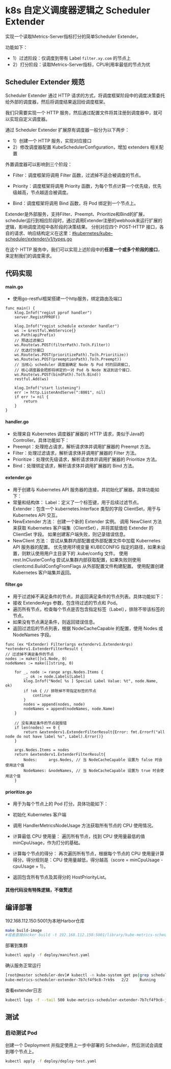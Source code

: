 # k8s 自定义调度器逻辑之 Scheduler Extender


实现一个读取Metrics-Server指标打分的简单Scheduler Extender。

功能如下：

* 1）过滤阶段：仅调度到带有 Label `filter.xy.com` 的节点上
* 2）打分阶段：读取Metrics-Server指标，CPU利用率最低的节点为优
<!-- more -->

## Scheduler Extender 规范

Scheduler Extender 通过 HTTP 请求的方式，将调度框架阶段中的调度决策委托给外部的调度器，然后将调度结果返回给调度框架。

我们只需要实现一个 HTTP 服务，然后通过配置文件将其注册到调度器中，就可以实现自定义调度器。

通过 Scheduler Extender 扩展原有调度器一般分为以下两步：

* 1）创建一个 HTTP 服务，实现对应接口
* 2）修改调度器配置 KubeSchedulerConfiguration，增加 extenders 相关配置



外置调度器可以影响到三个阶段：

* Filter：调度框架将调用 Filter 函数，过滤掉不适合被调度的节点。

* Priority：调度框架将调用 Priority 函数，为每个节点计算一个优先级，优先级越高，节点越适合被调度。

* Bind：调度框架将调用 Bind 函数，将 Pod 绑定到一个节点上。

Extender是外部服务，支持Filter、Preempt、Prioritize和Bind的扩展，scheduler运行到相应阶段时，通过调用Extender注册的webhook来运行扩展的逻辑，影响调度流程中各阶段的决策结果。
分别对应四个 POST-HTTP 接口，各自的请求、响应结构定义在这里：[#kubernetes/kube-scheduler/extender/v1/types.go](https://github.com/kubernetes/kube-scheduler/blob/master/extender/v1/types.go)

在这个 HTTP 服务中，我们可以实现上述阶段中的**任意一个或多个阶段的接口**，来定制我们的调度需求。

## 代码实现
#### main.go
- 使用go-restful框架搭建一个http服务，绑定路由及端口
```golang
func main() {
	klog.Infof("regist pprof handler")
	server.RegistPPROF()

	klog.Infof("regist schedule extender handler")
	ws := &restful.WebService{}
	ws.Path(apiPrefix)
	// 预选过滤接口
	ws.Route(ws.POST(filterPath).To(h.Filter))
	// 优选打分接口
	ws.Route(ws.POST(prioritizePath).To(h.Prioritize))
	ws.Route(ws.POST(preemptionPath).To(h.Preempt))
	// 当核心 scheduler 调度器确定 Node 与 Pod 时的回调接口,
	// 核心调度器会把即将绑定的一对 Pod 与 Node 发送到这个接口.
	ws.Route(ws.POST(bindPath).To(h.Bind))
	restful.Add(ws)

	klog.Infof("start listening")
	err := http.ListenAndServe(":8001", nil)
	if err != nil {
		return
	}
}
```

#### handler.go
- 处理来自 Kubernetes 调度器扩展器的 HTTP 请求，类似于Java的Controller。具体功能如下：
-  Preempt：处理抢占请求，解析请求体并调用扩展器的 Preempt 方法。
-  Filter：处理过滤请求，解析请求体并调用扩展器的 Filter 方法。
-  Prioritize：处理优先级请求，解析请求体并调用扩展器的 Prioritize 方法。
-  Bind：处理绑定请求，解析请求体并调用扩展器的 Bind 方法。

#### extender.go
- 用于创建与 Kubernetes API 服务器的连接，并初始化扩展器。具体功能如下：
- 常量和结构体： Label：定义了一个标签键，用于后续过滤节点。 Extender：包含一个 kubernetes.Interface 类型的字段 ClientSet，用于与 Kubernetes API 交互。
- NewExtender 方法：
  创建一个新的 Extender 实例。
  调用 NewClient 方法来获取 Kubernetes 客户端集（ClientSet），并将其赋值给 Extender 的 ClientSet 字段。
  如果创建客户端失败，则记录错误信息。
- NewClient 方法：
  尝试从集群内部配置或外部配置文件中加载 Kubernetes API 服务器的配置。
  优先使用环境变量 KUBECONFIG 指定的路径，如果未设置，则默认使用用户主目录下的 .kube/config 文件。
  使用 rest.InClusterConfig 尝试从集群内部获取配置，如果失败则使用 clientcmd.BuildConfigFromFlags 从外部配置文件构建配置。
  使用配置创建 Kubernetes 客户端集并返回。

#### filter.go
- 用于过滤掉不满足条件的节点，并返回满足条件的节点列表。具体功能如下：
- 接收 ExtenderArgs 参数，包含待过滤的节点和 Pod。
- 遍历所有节点，检查每个节点是否包含指定标签（Label），排除不带该标签的节点。
- 如果没有节点满足条件，则返回错误信息。
- 返回过滤后的节点列表，根据 NodeCacheCapable 的配置，使用 Nodes 或 NodeNames 字段。
```golang
func (ex *Extender) Filter(args extenderv1.ExtenderArgs) *extenderv1.ExtenderFilterResult {
// 过滤掉不满足条件的节点
nodes := make([]v1.Node, 0)
nodeNames := make([]string, 0)

	for _, node := range args.Nodes.Items {
		_, ok := node.Labels[Label]
		klog.Infof("Node[ %s ] Special Label Value: %t", node.Name, ok)
		if !ok { // 排除掉不带指定标签的节点
			continue
		}
		nodes = append(nodes, node)
		nodeNames = append(nodeNames, node.Name)
	}

	// 没有满足条件的节点就报错
	if len(nodes) == 0 {
		return &extenderv1.ExtenderFilterResult{Error: fmt.Errorf("all node do not have label %s", Label).Error()}
	}

	args.Nodes.Items = nodes
	return &extenderv1.ExtenderFilterResult{
		Nodes:     args.Nodes, // 当 NodeCacheCapable 设置为 false 时会使用这个值
		NodeNames: &nodeNames, // 当 NodeCacheCapable 设置为 true 时会使用这个值
	}
```

#### prioritize.go
- 用于为每个节点上的 Pod 打分。具体功能如下：
- 初始化 Kubernetes 客户端
- 调用 HandlerMetricsNodeUsage 方法获取所有节点的 CPU 使用情况。
- 计算最低 CPU 使用量：
  遍历所有节点，找到 CPU 使用量最低的值 minCpuUsage，作为打分的基础。
- 计算每个节点的得分：
  再次遍历所有节点，根据每个节点的 CPU 使用量计算得分。得分规则是：CPU 使用量越低，得分越高（score = minCpuUsage - cpuUsage + 1）。

- 返回包含所有节点及其得分的 HostPriorityList。

#### 其他代码没有特殊逻辑，不做赘述
## 编译部署
192.168.112.150:5001为本地Harbor仓库

```bash
make build-image
#或者直接docker build -t 192.168.112.150:5001/library/kube-metrics-scheduler-extender:v0.0.1 . 
```
部署到集群

```bash 
kubectl apply -f deploy/manifest.yaml
```

确认服务正常运行

```bash
[root@master scheduler-dev]# kubectl -n kube-system get po|grep scheduler-extender
kube-metrics-scheduler-extender-7b7cf4f9c8-7rk9s   2/2     Running       0               116s
```

查看extender日志
```bash
kubectl logs -f --tail 500 kube-metrics-scheduler-extender-7b7cf4f9c8-jg8zs -c kube-metrics-scheduler-extender -n kube-system
```


## 测试

### 启动测试 Pod

创建一个 Deployment 并指定使用上一步中部署的 Scheduler，然后测试会调度到哪个节点上。
```bash
kubectl apply -f deploy/deploy-test.yaml
```

